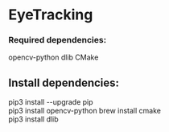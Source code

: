 # EyeTracking


### Required dependencies:
opencv-python
dlib
CMake

## Install dependencies:
pip3 install --upgrade pip  
pip3 install opencv-python
brew install cmake    
pip3 install dlib
